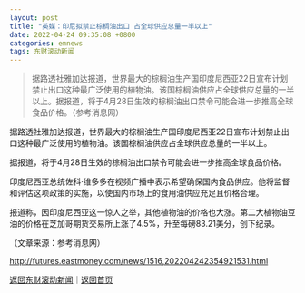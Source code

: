 ```yaml
---
layout: post
title: "英媒：印尼拟禁止棕榈油出口 占全球供应总量一半以上"
date: 2022-04-24 09:35:08 +0800
categories: emnews
tags: 东财滚动新闻
---
```

> 据路透社雅加达报道，世界最大的棕榈油生产国印度尼西亚22日宣布计划禁止出口这种最广泛使用的植物油。该国棕榈油供应占全球供应总量的一半以上。据报道，将于4月28日生效的棕榈油出口禁令可能会进一步推高全球食品价格。（参考消息网）

<p>据路透社雅加达报道，世界最大的棕榈油生产国印度尼西亚22日宣布计划禁止出口这种最广泛使用的植物油。该国棕榈油供应占全球供应总量的一半以上。</p><p>据报道，将于4月28日生效的棕榈油出口禁令可能会进一步推高全球食品价格。</p><p>印度尼西亚总统佐科·维多多在视频广播中表示希望确保国内食品供应。他将监督和评估这项政策的实施，以使国内市场上的食用油供应充足且价格合理。</p><p>报道称，因印度尼西亚这一惊人之举，其他植物油的价格也大涨。第二大植物油豆油的价格在芝加哥期货交易所上涨了4.5%，升至每磅83.21美分，创下纪录。</p><p class="em_media">（文章来源：参考消息网）</p>

<http://futures.eastmoney.com/news/1516,202204242354921531.html>

[返回东财滚动新闻](//finews.withounder.com/emnews/)｜[返回首页](//finews.withounder.com/)
